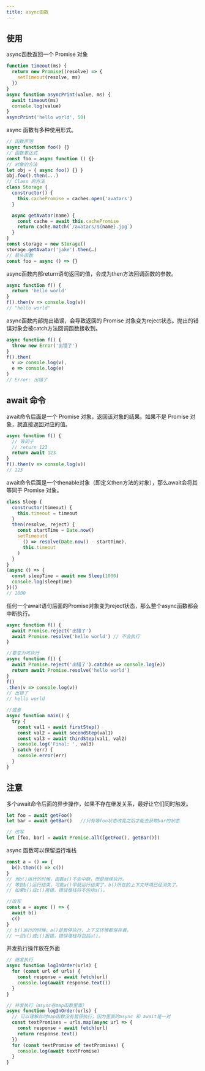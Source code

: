 ```yaml
---
title: async函数
---
```


## 使用

async函数返回一个 Promise 对象

```javascript
function timeout(ms) {
  return new Promise((resolve) => {
    setTimeout(resolve, ms)
  })
}
async function asyncPrint(value, ms) {
  await timeout(ms)
  console.log(value)
}
asyncPrint('hello world', 50)
```

async 函数有多种使用形式。

```javascript
// 函数声明
async function foo() {}
// 函数表达式
const foo = async function () {}
// 对象的方法
let obj = { async foo() {} }
obj.foo().then(...)
// Class 的方法
class Storage {
  constructor() {
    this.cachePromise = caches.open('avatars')
  }

  async getAvatar(name) {
    const cache = await this.cachePromise
    return cache.match(`/avatars/${name}.jpg`)
  }
}
const storage = new Storage()
storage.getAvatar('jake').then(…)
// 箭头函数
const foo = async () => {}
```

async函数内部return语句返回的值，会成为then方法回调函数的参数。

```javascript
async function f() {
  return 'hello world'
}
f().then(v => console.log(v))
// "hello world"
```

async函数内部抛出错误，会导致返回的 Promise 对象变为reject状态。抛出的错误对象会被catch方法回调函数接收到。

```javascript
async function f() {
  throw new Error('出错了')
}
f().then(
  v => console.log(v),
  e => console.log(e)
)
// Error: 出错了
```

## await 命令

await命令后面是一个 Promise 对象，返回该对象的结果。如果不是 Promise 对象，就直接返回对应的值。

```javascript
async function f() {
  // 等同于
  // return 123
  return await 123
}
f().then(v => console.log(v))
// 123
```

await命令后面是一个thenable对象（即定义then方法的对象），那么await会将其等同于 Promise 对象。

```javascript
class Sleep {
  constructor(timeout) {
    this.timeout = timeout
  }
  then(resolve, reject) {
    const startTime = Date.now()
    setTimeout(
      () => resolve(Date.now() - startTime),
      this.timeout
    )
  }
}
(async () => {
  const sleepTime = await new Sleep(1000)
  console.log(sleepTime)
})()
// 1000
```

任何一个await语句后面的Promise对象变为reject状态，那么整个async函数都会中断执行。

```javascript
async function f() {
  await Promise.reject('出错了')
  await Promise.resolve('hello world') // 不会执行
}

//要变为可执行
async function f() {
  await Promise.reject('出错了').catch(e => console.log(e))
  return await Promise.resolve('hello world')
}
f()
.then(v => console.log(v))
// 出错了
// hello world

//或者
async function main() {
  try {
    const val1 = await firstStep()
    const val2 = await secondStep(val1)
    const val3 = await thirdStep(val1, val2)
    console.log('Final: ', val3)
  } catch (err) {
    console.error(err)
  }
}
```

## 注意

多个await命令后面的异步操作，如果不存在继发关系，最好让它们同时触发。

```javascript
let foo = await getFoo()
let bar = await getBar()   //只有等foo状态改变之后才能去获取bar的状态

// 改写
let [foo, bar] = await Promise.all([getFoo(), getBar()])
```

async 函数可以保留运行堆栈

```javascript
const a = () => {
  b().then(() => c())
}
// 当b()运行的时候，函数a()不会中断，而是继续执行。
// 等到b()运行结束，可能a()早就运行结束了，b()所在的上下文环境已经消失了。
// 如果b()或c()报错，错误堆栈将不包括a()。

//改写
const a = async () => {
  await b()
  c()
}
// b()运行的时候，a()是暂停执行，上下文环境都保存着。
// 一旦b()或c()报错，错误堆栈将包括a()。
```

并发执行操作放在外面

```javascript
// 继发执行
async function logInOrder(urls) {
  for (const url of urls) {
    const response = await fetch(url)
    console.log(await response.text())
  }
}

// 并发执行（async在map函数里面）
async function logInOrder(urls) {
  // 可以理解此时map函数没有暂停执行，因为里面的async 和 await是一对
  const textPromises = urls.map(async url => {
    const response = await fetch(url)
    return response.text()
  })
  for (const textPromise of textPromises) {
    console.log(await textPromise)
  }
}
```
